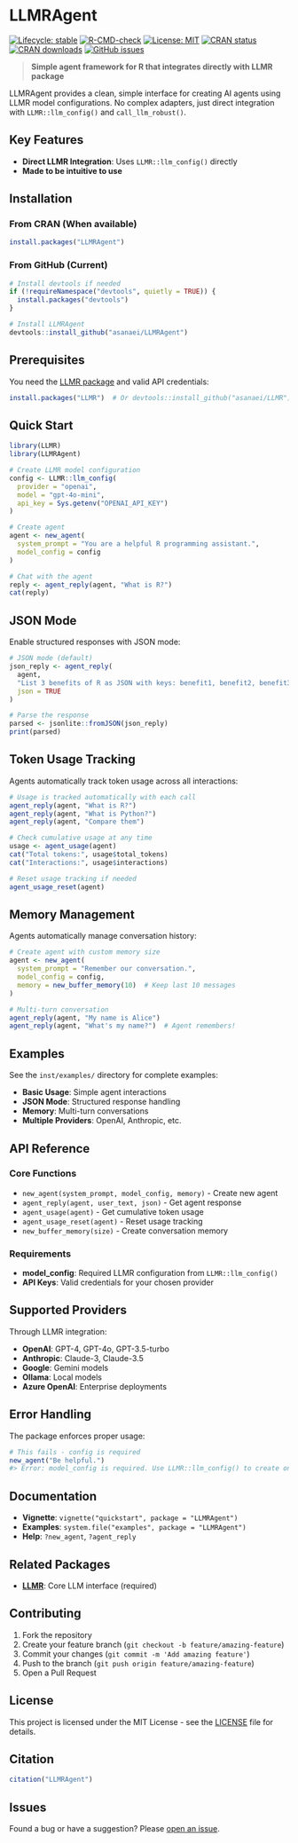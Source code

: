# LLMRAgent

<!-- badges: start -->
[![Lifecycle: stable](https://img.shields.io/badge/lifecycle-stable-brightgreen.svg)](https://lifecycle.r-lib.org/articles/stages.html#stable)
[![R-CMD-check](https://github.com/asanaei/LLMRAgent/workflows/R-CMD-check/badge.svg)](https://github.com/asanaei/LLMRAgent/actions)
[![License: MIT](https://img.shields.io/badge/License-MIT-yellow.svg)](https://opensource.org/licenses/MIT)
[![CRAN status](https://www.r-pkg.org/badges/version/LLMRAgent)](https://CRAN.R-project.org/package=LLMRAgent)
[![CRAN downloads](https://cranlogs.r-pkg.org/badges/grand-total/LLMRAgent)](https://CRAN.R-project.org/package=LLMRAgent)
[![GitHub issues](https://img.shields.io/github/issues/asanaei/LLMRAgent)](https://github.com/asanaei/LLMRAgent/issues)
<!-- badges: end -->

> **Simple agent framework for R that integrates directly with LLMR package**

LLMRAgent provides a clean, simple interface for creating AI agents using LLMR model configurations. No complex adapters, just direct integration with `LLMR::llm_config()` and `call_llm_robust()`.

## Key Features

- **Direct LLMR Integration**: Uses `LLMR::llm_config()` directly 
- **Made to be intuitive to use**

## Installation

### From CRAN (When available)

```r
install.packages("LLMRAgent")
```

### From GitHub (Current)

```r
# Install devtools if needed
if (!requireNamespace("devtools", quietly = TRUE)) {
  install.packages("devtools")
}

# Install LLMRAgent
devtools::install_github("asanaei/LLMRAgent")
```

## Prerequisites

You need the [LLMR package](https://github.com/asanaei/LLMR) and valid API credentials:

```r
install.packages("LLMR")  # Or devtools::install_github("asanaei/LLMR")
```

## Quick Start

```r
library(LLMR)
library(LLMRAgent)

# Create LLMR model configuration
config <- LLMR::llm_config(
  provider = "openai",
  model = "gpt-4o-mini",
  api_key = Sys.getenv("OPENAI_API_KEY")
)

# Create agent
agent <- new_agent(
  system_prompt = "You are a helpful R programming assistant.",
  model_config = config
)

# Chat with the agent
reply <- agent_reply(agent, "What is R?")
cat(reply)
```

## JSON Mode

Enable structured responses with JSON mode:

```r
# JSON mode (default)
json_reply <- agent_reply(
  agent, 
  "List 3 benefits of R as JSON with keys: benefit1, benefit2, benefit3",
  json = TRUE
)

# Parse the response
parsed <- jsonlite::fromJSON(json_reply)
print(parsed)
```

## Token Usage Tracking

Agents automatically track token usage across all interactions:

```r
# Usage is tracked automatically with each call
agent_reply(agent, "What is R?")
agent_reply(agent, "What is Python?") 
agent_reply(agent, "Compare them")

# Check cumulative usage at any time
usage <- agent_usage(agent)
cat("Total tokens:", usage$total_tokens)
cat("Interactions:", usage$interactions)

# Reset usage tracking if needed
agent_usage_reset(agent)
```

## Memory Management

Agents automatically manage conversation history:

```r
# Create agent with custom memory size
agent <- new_agent(
  system_prompt = "Remember our conversation.",
  model_config = config,
  memory = new_buffer_memory(10)  # Keep last 10 messages
)

# Multi-turn conversation
agent_reply(agent, "My name is Alice")
agent_reply(agent, "What's my name?")  # Agent remembers!
```

## Examples

See the `inst/examples/` directory for complete examples:

- **Basic Usage**: Simple agent interactions
- **JSON Mode**: Structured response handling  
- **Memory**: Multi-turn conversations
- **Multiple Providers**: OpenAI, Anthropic, etc.

## API Reference

### Core Functions

- `new_agent(system_prompt, model_config, memory)` - Create new agent
- `agent_reply(agent, user_text, json)` - Get agent response
- `agent_usage(agent)` - Get cumulative token usage
- `agent_usage_reset(agent)` - Reset usage tracking
- `new_buffer_memory(size)` - Create conversation memory

### Requirements

- **model_config**: Required LLMR configuration from `LLMR::llm_config()`
- **API Keys**: Valid credentials for your chosen provider

## Supported Providers

Through LLMR integration:

- **OpenAI**: GPT-4, GPT-4o, GPT-3.5-turbo
- **Anthropic**: Claude-3, Claude-3.5
- **Google**: Gemini models
- **Ollama**: Local models
- **Azure OpenAI**: Enterprise deployments

## Error Handling

The package enforces proper usage:

```r
# This fails - config is required
new_agent("Be helpful.")
#> Error: model_config is required. Use LLMR::llm_config() to create one.
```

## Documentation

- **Vignette**: `vignette("quickstart", package = "LLMRAgent")`
- **Examples**: `system.file("examples", package = "LLMRAgent")`
- **Help**: `?new_agent`, `?agent_reply`

## Related Packages

- **[LLMR](https://github.com/asanaei/LLMR)**: Core LLM interface (required)

## Contributing

1. Fork the repository
2. Create your feature branch (`git checkout -b feature/amazing-feature`)
3. Commit your changes (`git commit -m 'Add amazing feature'`)
4. Push to the branch (`git push origin feature/amazing-feature`)
5. Open a Pull Request

## License

This project is licensed under the MIT License - see the [LICENSE](LICENSE) file for details.

## Citation

```r
citation("LLMRAgent")
```

## Issues

Found a bug or have a suggestion? Please [open an issue](https://github.com/asanaei/LLMRAgent/issues).
